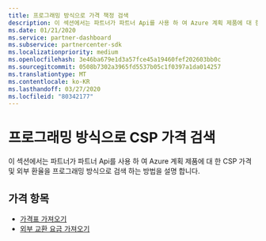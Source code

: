 ```yaml
---
title: 프로그래밍 방식으로 가격 책정 검색
description: 이 섹션에서는 파트너가 파트너 Api를 사용 하 여 Azure 계획 제품에 대 한 가격 책정 및 외부 환율을 프로그래밍 방식으로 검색 하는 방법을 설명 합니다.
ms.date: 01/21/2020
ms.service: partner-dashboard
ms.subservice: partnercenter-sdk
ms.localizationpriority: medium
ms.openlocfilehash: 3e46ba679e1d3a57fce45a19460fef202603bb0c
ms.sourcegitcommit: 0508b7302a3965fd5537b05c1f0397a1da014257
ms.translationtype: MT
ms.contentlocale: ko-KR
ms.lasthandoff: 03/27/2020
ms.locfileid: "80342177"
---
```

# <a name="programmatically-retrieve-csp-pricing"></a>프로그래밍 방식으로 CSP 가격 검색

이 섹션에서는 파트너가 파트너 Api를 사용 하 여 Azure 계획 제품에 대 한 CSP 가격 및 외부 환율을 프로그래밍 방식으로 검색 하는 방법을 설명 합니다.

## <a name="pricing-topics"></a>가격 항목

- [가격표 가져오기](get-a-price-sheet.md)
- [외부 교환 요금 가져오기](get-foreign-exchange-rates.md)
